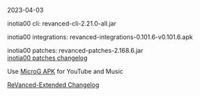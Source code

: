 2023-04-03
  
inotia00 cli: revanced-cli-2.21.0-all.jar  

inotia00 integrations: revanced-integrations-0.101.6-v0.101.6.apk  

inotia00 patches: revanced-patches-2.168.6.jar  
[inotia00 patches changelog](https://github.com/inotia00/revanced-patches/releases/tag/v2.168.6)  

Use [MicroG APK](https://github.com/inotia00/VancedMicroG/releases/latest/download/microg.apk) for YouTube and Music

[ReVanced-Extended Changelog](https://github.com/Kingsmanvn-Official/ReVanced-Extended/blob/main/changelog.md)
